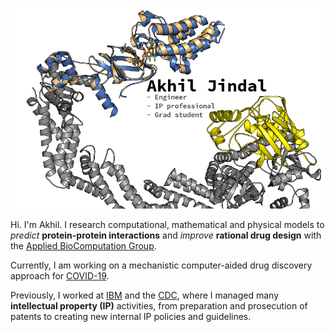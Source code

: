 ![Akhil's Banner](https://github.com/akhil-jindal/akhil-jindal/blob/master/data/PROTAC.png)

Hi.  I'm Akhil.  I research computational, mathematical and physical models to _predict_ __protein-protein interactions__
and _improve_ __rational drug design__ with the [Applied BioComputation Group](https://abcgroup.cluspro.org).

Currently, I am working on a mechanistic computer-aided drug discovery approach for [COVID-19](https://laufer-covid.org/).

Previously, I worked at [IBM](https://www.ibm.com/us-en/) and the [CDC](https://www.cdc.gov/), where I
managed many __intellectual property (IP)__ activities, from preparation and prosecution of patents to creating 
new internal IP policies and guidelines.

